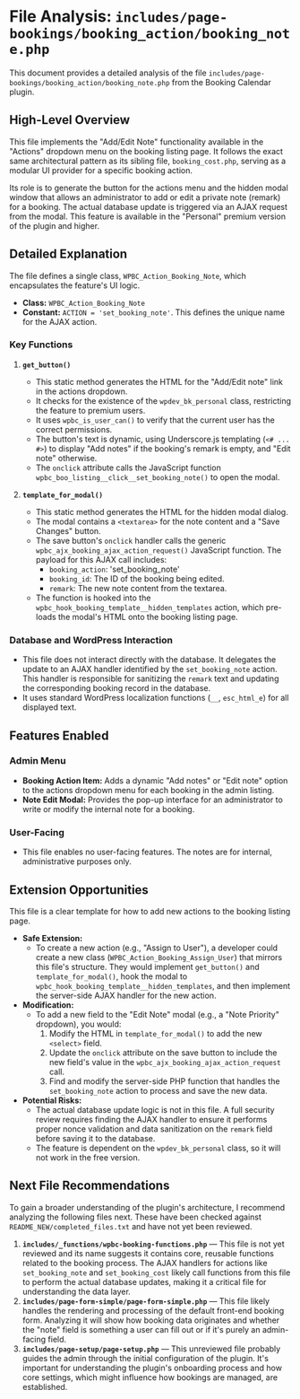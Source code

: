 # File Analysis: `includes/page-bookings/booking_action/booking_note.php`

This document provides a detailed analysis of the file `includes/page-bookings/booking_action/booking_note.php` from the Booking Calendar plugin.

## High-Level Overview

This file implements the "Add/Edit Note" functionality available in the "Actions" dropdown menu on the booking listing page. It follows the exact same architectural pattern as its sibling file, `booking_cost.php`, serving as a modular UI provider for a specific booking action.

Its role is to generate the button for the actions menu and the hidden modal window that allows an administrator to add or edit a private note (remark) for a booking. The actual database update is triggered via an AJAX request from the modal. This feature is available in the "Personal" premium version of the plugin and higher.

## Detailed Explanation

The file defines a single class, `WPBC_Action_Booking_Note`, which encapsulates the feature's UI logic.

-   **Class:** `WPBC_Action_Booking_Note`
-   **Constant:** `ACTION = 'set_booking_note'`. This defines the unique name for the AJAX action.

### Key Functions

1.  **`get_button()`**
    -   This static method generates the HTML for the "Add/Edit note" link in the actions dropdown.
    -   It checks for the existence of the `wpdev_bk_personal` class, restricting the feature to premium users.
    -   It uses `wpbc_is_user_can()` to verify that the current user has the correct permissions.
    -   The button's text is dynamic, using Underscore.js templating (`<# ... #>`) to display "Add notes" if the booking's remark is empty, and "Edit note" otherwise.
    -   The `onclick` attribute calls the JavaScript function `wpbc_boo_listing__click__set_booking_note()` to open the modal.

2.  **`template_for_modal()`**
    -   This static method generates the HTML for the hidden modal dialog.
    -   The modal contains a `<textarea>` for the note content and a "Save Changes" button.
    -   The save button's `onclick` handler calls the generic `wpbc_ajx_booking_ajax_action_request()` JavaScript function. The payload for this AJAX call includes:
        -   `booking_action`: 'set_booking_note'
        -   `booking_id`: The ID of the booking being edited.
        -   `remark`: The new note content from the textarea.
    -   The function is hooked into the `wpbc_hook_booking_template__hidden_templates` action, which pre-loads the modal's HTML onto the booking listing page.

### Database and WordPress Interaction

-   This file does not interact directly with the database. It delegates the update to an AJAX handler identified by the `set_booking_note` action. This handler is responsible for sanitizing the `remark` text and updating the corresponding booking record in the database.
-   It uses standard WordPress localization functions (`__`, `esc_html_e`) for all displayed text.

## Features Enabled

### Admin Menu

-   **Booking Action Item:** Adds a dynamic "Add notes" or "Edit note" option to the actions dropdown menu for each booking in the admin listing.
-   **Note Edit Modal:** Provides the pop-up interface for an administrator to write or modify the internal note for a booking.

### User-Facing

-   This file enables no user-facing features. The notes are for internal, administrative purposes only.

## Extension Opportunities

This file is a clear template for how to add new actions to the booking listing page.

-   **Safe Extension:**
    -   To create a new action (e.g., "Assign to User"), a developer could create a new class (`WPBC_Action_Booking_Assign_User`) that mirrors this file's structure. They would implement `get_button()` and `template_for_modal()`, hook the modal to `wpbc_hook_booking_template__hidden_templates`, and then implement the server-side AJAX handler for the new action.
-   **Modification:**
    -   To add a new field to the "Edit Note" modal (e.g., a "Note Priority" dropdown), you would:
        1.  Modify the HTML in `template_for_modal()` to add the new `<select>` field.
        2.  Update the `onclick` attribute on the save button to include the new field's value in the `wpbc_ajx_booking_ajax_action_request` call.
        3.  Find and modify the server-side PHP function that handles the `set_booking_note` action to process and save the new data.
-   **Potential Risks:**
    -   The actual database update logic is not in this file. A full security review requires finding the AJAX handler to ensure it performs proper nonce validation and data sanitization on the `remark` field before saving it to the database.
    -   The feature is dependent on the `wpdev_bk_personal` class, so it will not work in the free version.

## Next File Recommendations

To gain a broader understanding of the plugin's architecture, I recommend analyzing the following files next. These have been checked against `README_NEW/completed_files.txt` and have not yet been reviewed.

1.  **`includes/_functions/wpbc-booking-functions.php`** — This file is not yet reviewed and its name suggests it contains core, reusable functions related to the booking process. The AJAX handlers for actions like `set_booking_note` and `set_booking_cost` likely call functions from this file to perform the actual database updates, making it a critical file for understanding the data layer.
2.  **`includes/page-form-simple/page-form-simple.php`** — This file likely handles the rendering and processing of the default front-end booking form. Analyzing it will show how booking data originates and whether the "note" field is something a user can fill out or if it's purely an admin-facing field.
3.  **`includes/page-setup/page-setup.php`** — This unreviewed file probably guides the admin through the initial configuration of the plugin. It's important for understanding the plugin's onboarding process and how core settings, which might influence how bookings are managed, are established.
